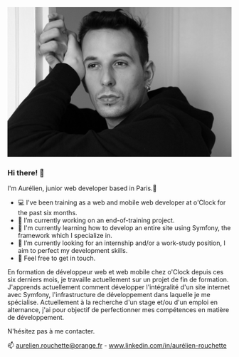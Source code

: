 ![Cover](https://github.com/AurelienROUCHETTE/AurelienROUCHETTE/blob/main/img/cover.JPG)

### Hi there! 👋

I'm Aurélien, junior web developer based in Paris.🗽

- 💻 I've been training as a web and mobile web developer at o'Clock for the past six months.
- 🔭 I’m currently working on an end-of-training project.
- 🌱 I'm currently learning how to develop an entire site using Symfony, the framework which I specialize in.
- 🤔 I’m currently looking for an internship and/or a work-study position, I aim to perfect my development skills. 
- 💬 Feel free to get in touch.

En formation de développeur web et web mobile chez o'Clock depuis ces six derniers mois, je travaille actuellement sur un projet de fin de formation.
J'apprends actuellement comment développer l'intégralité d'un site internet avec Symfony, l'infrastructure de développement dans laquelle je me spécialise. 
Actuellement à la recherche d'un stage et/ou d'un emploi en alternance, j'ai pour objectif de perfectionner mes compétences en matière de développement.

N'hésitez pas à me contacter. 

📫 aurelien.rouchette@orange.fr - www.linkedin.com/in/aurélien-rouchette
